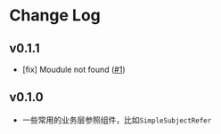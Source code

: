 # Change Log

## v0.1.1

- [fix] Moudule not found ([#1](https://github.com/yyssc/yzb-comp/issues/1))

## v0.1.0
 - 一些常用的业务层参照组件，比如`SimpleSubjectRefer`
